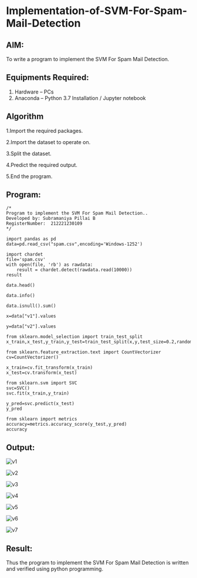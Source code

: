 # Implementation-of-SVM-For-Spam-Mail-Detection

## AIM:
To write a program to implement the SVM For Spam Mail Detection.

## Equipments Required:
1. Hardware – PCs
2. Anaconda – Python 3.7 Installation / Jupyter notebook

## Algorithm
1.Import the required packages.

2.Import the dataset to operate on.

3.Split the dataset.

4.Predict the required output.

5.End the program. 


## Program:
```
/*
Program to implement the SVM For Spam Mail Detection..
Developed by: Subramaniya Pillai B
RegisterNumber:  212221230109
*/
```
~~~
import pandas as pd
data=pd.read_csv("spam.csv",encoding='Windows-1252')

import chardet
file='spam.csv'
with open(file, 'rb') as rawdata:
    result = chardet.detect(rawdata.read(10000))
result

data.head()

data.info()

data.isnull().sum()

x=data["v1"].values

y=data["v2"].values

from sklearn.model_selection import train_test_split
x_train,x_test,y_train,y_test=train_test_split(x,y,test_size=0.2,random_state=0)

from sklearn.feature_extraction.text import CountVectorizer 
cv=CountVectorizer()

x_train=cv.fit_transform(x_train)
x_test=cv.transform(x_test)

from sklearn.svm import SVC
svc=SVC()
svc.fit(x_train,y_train)

y_pred=svc.predict(x_test)
y_pred

from sklearn import metrics
accuracy=metrics.accuracy_score(y_test,y_pred)
accuracy
~~~
## Output:
![v1](https://user-images.githubusercontent.com/94222288/204584685-b35c749c-3039-458b-af85-eb846870fb08.png)

![v2](https://user-images.githubusercontent.com/94222288/204584825-d9b1a69b-d5a2-42de-a686-05f0f0141180.png)


![v3](https://user-images.githubusercontent.com/94222288/204584862-93968ed3-3ce0-4a8c-80fe-2a9fc573ad5b.png)

![v4](https://user-images.githubusercontent.com/94222288/204584920-b0ceee3c-50f7-4279-b8d1-558d2efdf8e3.png)

![v5](https://user-images.githubusercontent.com/94222288/204584969-26247c53-2a8e-4462-bf09-f330425255d0.png)

![v6](https://user-images.githubusercontent.com/94222288/204585087-9e524a16-2e2f-412a-92da-cad15306773d.png)

![v7](https://user-images.githubusercontent.com/94222288/204585137-cee630d8-fa2b-4afa-8c6b-34e4ec0194af.png)





## Result:
Thus the program to implement the SVM For Spam Mail Detection is written and verified using python programming.
